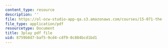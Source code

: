 ```yaml
---
content_type: resource
description: ''
file: https://ol-ocw-studio-app-qa.s3.amazonaws.com/courses/15-071-the-analytics-edge-spring-2017/8759b0d7baf59cd4cdf90c884bcd1bd1_2Yl5IkDMoUU.pdf
file_type: application/pdf
resourcetype: Document
title: 3play pdf file
uid: 8759b0d7-baf5-9cd4-cdf9-0c884bcd1bd1
---
```

